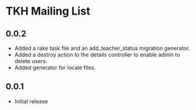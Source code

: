 # TKH Mailing List


## 0.0.2

* Added a rake task file and an add_teacher_status migration generator.
* Added a destroy action to the details controller to enable admin to delete users.
* Added generator for locale files.


## 0.0.1

* Initial release
